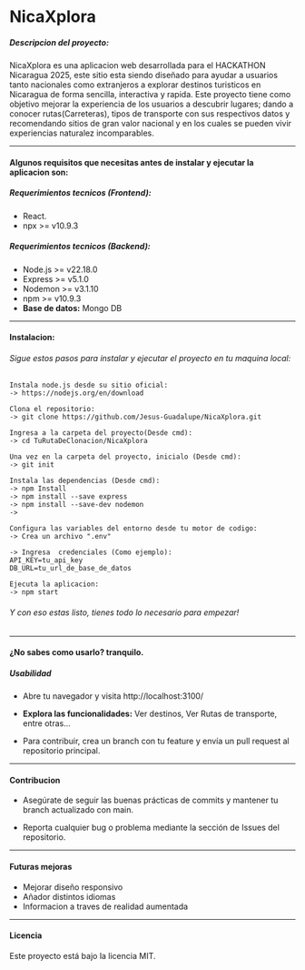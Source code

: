 # NicaXplora

##### Descripcion del proyecto:
<p>NicaXplora es una aplicacion web desarrollada para el HACKATHON Nicaragua 2025, este sitio esta siendo diseñado para ayudar a usuarios tanto nacionales como extranjeros a explorar destinos turisticos en Nicaragua de forma sencilla, interactiva y rapida. Este proyecto tiene como objetivo mejorar la experiencia de los usuarios a descubrir lugares; dando a conocer rutas(Carreteras), tipos de transporte con sus respectivos datos y recomendando sitios de gran valor nacional y en los cuales se pueden vivir experiencias naturalez incomparables.</p>

------------

#### Algunos requisitos que necesitas antes de instalar y ejecutar la aplicacion son:
##### Requerimientos tecnicos (Frontend):
- React.
- npx >= v10.9.3

##### Requerimientos tecnicos (Backend):
- Node.js >= v22.18.0
- Express >= v5.1.0
- Nodemon >= v3.1.10
- npm >= v10.9.3
- **Base de datos:** Mongo DB 

------------

#### Instalacion:
###### Sigue estos pasos para instalar y ejecutar el proyecto en tu maquina local:
```
Instala node.js desde su sitio oficial:
-> https://nodejs.org/en/download
```

```
Clona el repositorio: 
-> git clone https://github.com/Jesus-Guadalupe/NicaXplora.git
```

```
Ingresa a la carpeta del proyecto(Desde cmd): 
-> cd TuRutaDeClonacion/NicaXplora
```
```
Una vez en la carpeta del proyecto, inicialo (Desde cmd):
-> git init
```

```
Instala las dependencias (Desde cmd): 
-> npm Install
-> npm install --save express 
-> npm install --save-dev nodemon
->
```

```
Configura las variables del entorno desde tu motor de codigo:
-> Crea un archivo ".env"

-> Ingresa  credenciales (Como ejemplo): 
API_KEY=tu_api_key
DB_URL=tu_url_de_base_de_datos

```

```
Ejecuta la aplicacion: 
-> npm start
```

###### Y con eso estas listo, tienes todo lo necesario para empezar!

------------

#### ¿No sabes como usarlo? tranquilo.
##### Usabilidad

- Abre tu navegador y visita http://localhost:3100/

- **Explora las funcionalidades:** Ver destinos, Ver Rutas de transporte, entre otras...

- Para contribuir, crea un branch con tu feature y envía un pull request al repositorio principal.

------------
#### Contribucion
- Asegúrate de seguir las buenas prácticas de commits y mantener tu branch actualizado con main.

- Reporta cualquier bug o problema mediante la sección de Issues del repositorio.

------------
#### Futuras mejoras

- Mejorar diseño responsivo
- Añador distintos idiomas
- Informacion a traves de realidad aumentada
-------------
#### Licencia 
<p>Este proyecto está bajo la licencia MIT.
